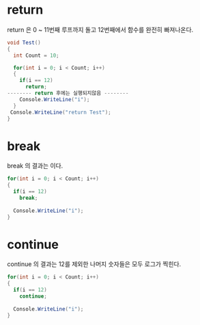 
# return
return 은 0 ~ 11번째 루프까지 돌고 12번째에서 함수를 완전히 빠져나온다.
```c#
void Test()
{ 
  int Count = 10;

  for(int i = 0; i < Count; i++)
  {
    if(i == 12)
      return;
-------- return 후에는 실행되지않음 --------   
    Console.WriteLine("i");
  }
 Console.WriteLine("return Test");
}
```

# break  
break 의 결과는 이다.
```c#
for(int i = 0; i < Count; i++)
{
  if(i == 12)
    break;
    
  Console.WriteLine("i");
}
```
# continue  
continue 의 결과는 12를 제외한 나머지 숫자들은 모두 로그가 찍힌다.
```c#
for(int i = 0; i < Count; i++)
{
  if(i == 12)
    continue;
    
  Console.WriteLine("i");
}
```
